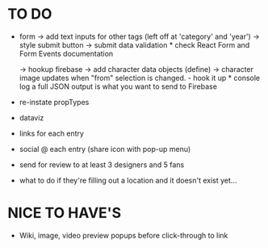 # TO DO
* form
	-> add text inputs for other tags (left off at 'category' and 'year')
	-> style submit button
	-> submit data validation
		* check React Form and Form Events documentation

	-> hookup firebase
	-> add character data objects (define)
	-> character image updates when "from" selection is changed.
		- hook it up
			* console log a full JSON output is what you want to send to Firebase
	

* re-instate propTypes

* dataviz

* links for each entry

* social @ each entry (share icon with pop-up menu)

* send for review to at least 3 designers and 5 fans

* what to do if they're filling out a location and it doesn't exist yet...

# NICE TO HAVE'S
* Wiki, image, video preview popups before click-through to link